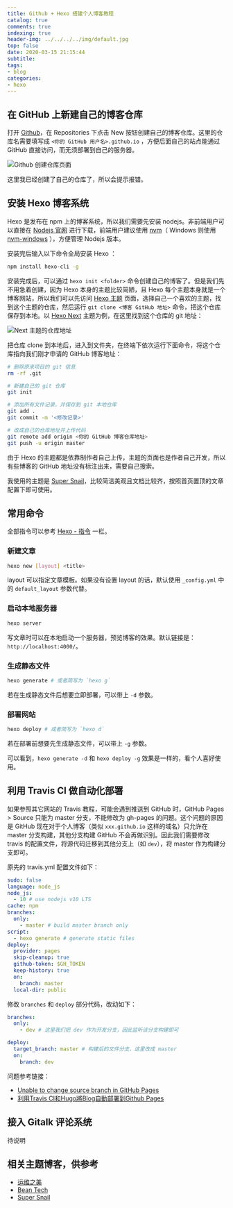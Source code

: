 ```yaml
---
title: Github + Hexo 搭建个人博客教程
catalog: true
comments: true
indexing: true
header-img: ../../../../img/default.jpg
top: false
date: 2020-03-15 21:15:44
subtitle:
tags:
- blog
categories:
- hexo
---
```


## 在 GitHub 上新建自己的博客仓库

打开 [Github](https://github.com/)，在 Repositories 下点击 New 按钮创建自己的博客仓库。这里的仓库名需要填写成 `<你的 GitHub 用户名>.github.io` ，方便后面自己的站点能通过 GitHub 直接访问，而无须部署到自己的服务器。

![Github 创建仓库页面](https://raw.githubusercontent.com/brilliantGuo/picgo/master/img20200511201552.png)

这里我已经创建了自己的仓库了，所以会提示报错。

## 安装 Hexo 博客系统

Hexo 是发布在 npm 上的博客系统，所以我们需要先安装 nodejs。非前端用户可以直接在 [Nodejs 官网](https://nodejs.org/zh-cn/download/) 进行下载，前端用户建议使用 [nvm](https://github.com/nvm-sh/nvm)（ Windows 则使用 [nvm-windows](https://github.com/coreybutler/nvm-windows) ），方便管理 Nodejs 版本。

安装完后输入以下命令全局安装 Hexo ：

```bash
npm install hexo-cli -g
```

安装完成后，可以通过 `hexo init <folder>` 命令创建自己的博客了。但是我们先不用急着创建，因为 Hexo 本身的主题比较简陋，且 Hexo 每个主题本身就是一个博客网站，所以我们可以先访问 [Hexo 主题](https://hexo.io/themes/) 页面，选择自己一个喜欢的主题，找到这个主题的仓库，然后运行 `git clone <博客 GitHub 地址>` 命令，把这个仓库保存到本地。以 [Hexo Next](https://github.com/next-theme/hexo-theme-next) 主题为例，在这里找到这个仓库的 git 地址：

![Next 主题的仓库地址](https://raw.githubusercontent.com/brilliantGuo/picgo/master/img20200511215550.png)

把仓库 clone 到本地后，进入到文件夹，在终端下依次运行下面命令，将这个仓库指向我们刚才申请的 GitHub 博客地址：

```bash
# 删除原来项目的 git 信息
rm -rf .git

# 新建自己的 git 仓库
git init

# 添加所有文件记录，并保存到 git 本地仓库
git add .
git commit -m '<修改记录>'

# 改成自己的仓库地址并上传代码
git remote add origin <你的 GitHub 博客仓库地址>
git push -u origin master
```

由于 Hexo 的主题都是依靠制作者自己上传，主题的页面也是作者自己开发，所以有些博客的 GitHub 地址没有标注出来，需要自己搜索。

我使用的主题是 [Super Snail](https://www.dusign.net/)，比较简洁美观且文档比较齐，按照首页置顶的文章配置下即可使用。

## 常用命令

全部指令可以参考 [Hexo - 指令](https://hexo.io/zh-cn/docs/commands) 一栏。

### 新建文章

```bash
hexo new [layout] <title>
```

layout 可以指定文章模板。如果没有设置 layout 的话，默认使用 `_config.yml` 中的 `default_layout` 参数代替。

### 启动本地服务器

```bash
hexo server
```

写文章时可以在本地启动一个服务器，预览博客的效果。默认链接是：`http://localhost:4000/`。

### 生成静态文件

```bash
hexo generate # 或者简写为 `hexo g`
```

若在生成静态文件后想要立即部署，可以带上 `-d` 参数。

### 部署网站

```bash
hexo deploy # 或者简写为 `hexo d`
```

若在部署前想要先生成静态文件，可以带上 `-g` 参数。

可以看到，`hexo generate -d` 和 `hexo deploy -g` 效果是一样的，看个人喜好使用。

## 利用 Travis CI 做自动化部署

如果参照其它网站的 Travis 教程，可能会遇到推送到 GitHub 时，GitHub Pages > Source 只能为 master 分支，不能修改为 gh-pages 的问题。这个问题的原因是 GitHub 现在对于个人博客（类似 `xxx.github.io` 这样的域名）只允许在 master 分支构建，其他分支构建 GitHub 不会再做识别。因此我们需要修改 travis 的配置文件，将源代码迁移到其他分支上（如 `dev`），将 master 作为构建分支即可。

原先的 travis.yml 配置文件如下：

```yml
sudo: false
language: node_js
node_js:
  - 10 # use nodejs v10 LTS
cache: npm
branches:
  only:
    - master # build master branch only
script:
  - hexo generate # generate static files
deploy:
  provider: pages
  skip-cleanup: true
  github-token: $GH_TOKEN
  keep-history: true
  on:
    branch: master
  local-dir: public
```

修改 `branches` 和 `deploy` 部分代码，改动如下：

```yml
branches:
  only:
    - dev # 这里我们把 dev 作为开发分支，因此监听该分支构建即可

deploy:
  target_branch: master # 构建后的文件分支，这里改成 master
  on:
    branch: dev
```

问题参考链接：

- [Unable to change source branch in GitHub Pages](https://stackoverflow.com/questions/39978856/unable-to-change-source-branch-in-github-pages)
- [利用Travis CI和Hugo將Blog自動部署到Github Pages](https://axdlog.com/zh/2018/using-hugo-and-travis-ci-to-deploy-blog-to-github-pages-automatically/)

## 接入 Gitalk 评论系统

待说明

## 相关主题博客，供参考

- [运维之美](https://www.hi-linux.com/)
- [Bean Tech](http://beantech.org/)
- [Super Snail](https://www.dusign.net/)
